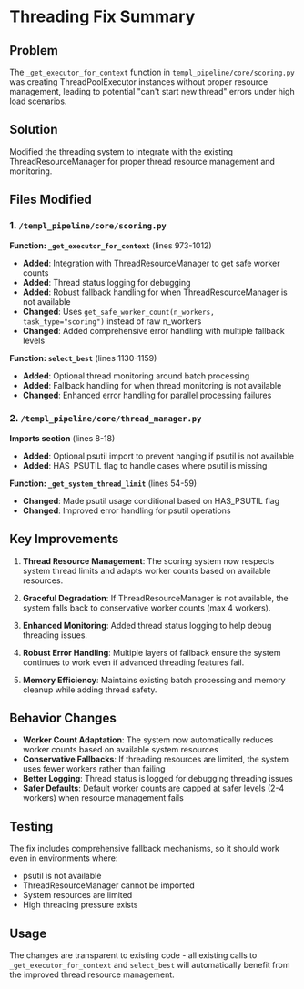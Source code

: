 # Threading Fix Summary

## Problem
The `_get_executor_for_context` function in `templ_pipeline/core/scoring.py` was creating ThreadPoolExecutor instances without proper resource management, leading to potential "can't start new thread" errors under high load scenarios.

## Solution
Modified the threading system to integrate with the existing ThreadResourceManager for proper thread resource management and monitoring.

## Files Modified

### 1. `/templ_pipeline/core/scoring.py`

**Function: `_get_executor_for_context`** (lines 973-1012)
- **Added**: Integration with ThreadResourceManager to get safe worker counts
- **Added**: Thread status logging for debugging
- **Added**: Robust fallback handling for when ThreadResourceManager is not available
- **Changed**: Uses `get_safe_worker_count(n_workers, task_type="scoring")` instead of raw n_workers
- **Changed**: Added comprehensive error handling with multiple fallback levels

**Function: `select_best`** (lines 1130-1159)
- **Added**: Optional thread monitoring around batch processing
- **Added**: Fallback handling for when thread monitoring is not available
- **Changed**: Enhanced error handling for parallel processing failures

### 2. `/templ_pipeline/core/thread_manager.py`

**Imports section** (lines 8-18)
- **Added**: Optional psutil import to prevent hanging if psutil is not available
- **Added**: HAS_PSUTIL flag to handle cases where psutil is missing

**Function: `_get_system_thread_limit`** (lines 54-59)
- **Changed**: Made psutil usage conditional based on HAS_PSUTIL flag
- **Changed**: Improved error handling for psutil operations

## Key Improvements

1. **Thread Resource Management**: The scoring system now respects system thread limits and adapts worker counts based on available resources.

2. **Graceful Degradation**: If ThreadResourceManager is not available, the system falls back to conservative worker counts (max 4 workers).

3. **Enhanced Monitoring**: Added thread status logging to help debug threading issues.

4. **Robust Error Handling**: Multiple layers of fallback ensure the system continues to work even if advanced threading features fail.

5. **Memory Efficiency**: Maintains existing batch processing and memory cleanup while adding thread safety.

## Behavior Changes

- **Worker Count Adaptation**: The system now automatically reduces worker counts based on available system resources
- **Conservative Fallbacks**: If threading resources are limited, the system uses fewer workers rather than failing
- **Better Logging**: Thread status is logged for debugging threading issues
- **Safer Defaults**: Default worker counts are capped at safer levels (2-4 workers) when resource management fails

## Testing

The fix includes comprehensive fallback mechanisms, so it should work even in environments where:
- psutil is not available
- ThreadResourceManager cannot be imported
- System resources are limited
- High threading pressure exists

## Usage

The changes are transparent to existing code - all existing calls to `_get_executor_for_context` and `select_best` will automatically benefit from the improved thread resource management.